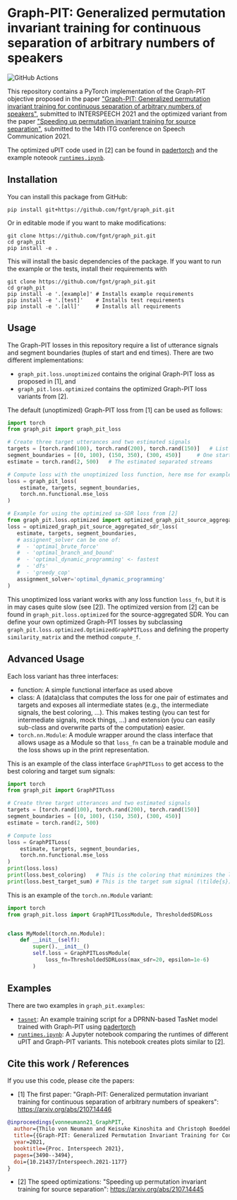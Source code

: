 # Graph-PIT: Generalized permutation invariant training for continuous separation of arbitrary numbers of speakers

![GitHub Actions](https://github.com/fgnt/graph_pit/actions/workflows/pytest.yml/badge.svg)

This repository contains a PyTorch implementation of the Graph-PIT objective proposed in the paper ["Graph-PIT:
Generalized permutation invariant training for continuous separation of arbitrary numbers of speakers"](https://arxiv.org/abs/2107.14446), submitted to
INTERSPEECH 2021 and the optimized variant from the paper ["Speeding up permutation invariant training for source separation"](https://arxiv.org/abs/2107.14445), submitted to the 14th ITG conference on Speech Communication 2021.

The optimized uPIT code used in [2] can be found in [padertorch](https://github.com/fgnt/padertorch) and the example noteook [`runtimes.ipynb`](graph_pit/examples/runtimes.ipynb).

## Installation

You can install this package from GitHub:

```shell
pip install git+https://github.com/fgnt/graph_pit.git
```

Or in editable mode if you want to make modifications:

```shell
git clone https://github.com/fgnt/graph_pit.git
cd graph_pit
pip install -e .
```

This will install the basic dependencies of the package. 
If you want to run the example or the tests, install their requirements with

```shell
git clone https://github.com/fgnt/graph_pit.git
cd graph_pit
pip install -e '.[example]' # Installs example requirements
pip install -e '.[test]'    # Installs test requirements
pip install -e '.[all]'     # Installs all requirements
```
## Usage

The Graph-PIT losses in this repository require a list of utterance signals and segment boundaries (tuples of start and end times).
There are two different implementations:

- `graph_pit.loss.unoptimized` contains the original Graph-PIT loss as proposed in [1], and
- `graph_pit.loss.optimized` contains the optimized Graph-PIT loss variants from [2].

The default (unoptimized) Graph-PIT loss from [1] can be used as follows:

```python
import torch
from graph_pit import graph_pit_loss

# Create three target utterances and two estimated signals
targets = [torch.rand(100), torch.rand(200), torch.rand(150)]   # List of target utterance signals
segment_boundaries = [(0, 100), (150, 350), (300, 450)]     # One start and end time for each utterance
estimate = torch.rand(2, 500)   # The estimated separated streams

# Compute loss with the unoptimized loss function, here mse for example
loss = graph_pit_loss(
    estimate, targets, segment_boundaries,
    torch.nn.functional.mse_loss
)

# Example for using the optimized sa-SDR loss from [2]
from graph_pit.loss.optimized import optimized_graph_pit_source_aggregated_sdr_loss
loss = optimized_graph_pit_source_aggregated_sdr_loss(
   estimate, targets, segment_boundaries,
   # assignent_solver can be one of:
   #  - 'optimal_brute_force'
   #  - 'optimal_branch_and_bound'
   #  - 'optimal_dynamic_programming' <- fastest
   #  - 'dfs'
   #  - 'greedy_cop' 
   assignment_solver='optimal_dynamic_programming'
)
```

This unoptimized loss variant works with any loss function `loss_fn`, but it is in may cases quite slow (see [2]).
The optimized version from [2] can be found in `graph_pit.loss.optimized` for the source-aggregated SDR.
You can define your own optimized Graph-PIT losses by subclassing 
`graph_pit.loss.optimized.OptimizedGraphPITLoss` and defining the property 
`similarity_matrix` and the method `compute_f`.

## Advanced Usage

Each loss variant has three interfaces:
 - function: A simple functional interface as used above
 - class: A (data)class that computes the loss for one pair of estimates and 
   targets and exposes all intermediate states (e.g., the intermediate signals,
   the best coloring, ...). This makes testing (you can test for intermediate 
   signals, mock things, ...) and extension (you can easily sub-class and 
   overwrite parts of the computation) easier.
 - `torch.nn.Module`: A module wrapper around the class interface that allows 
   usage as a Module so that `loss_fn` can be a trainable module and the loss
   shows up in the print representation.

This is an example of the class interface `GraphPITLoss` to get access to the 
best coloring and target sum signals:

```python
import torch
from graph_pit import GraphPITLoss

# Create three target utterances and two estimated signals
targets = [torch.rand(100), torch.rand(200), torch.rand(150)]
segment_boundaries = [(0, 100), (150, 350), (300, 450)]
estimate = torch.rand(2, 500)

# Compute loss
loss = GraphPITLoss(
    estimate, targets, segment_boundaries,
    torch.nn.functional.mse_loss
)
print(loss.loss)
print(loss.best_coloring)   # This is the coloring that minimizes the loss
print(loss.best_target_sum) # This is the target sum signal (\tilde{s})
```

This is an example of the `torch.nn.Module` variant:

```python
import torch
from graph_pit.loss import GraphPITLossModule, ThresholdedSDRLoss


class MyModel(torch.nn.Module):
    def __init__(self):
        super().__init__()
        self.loss = GraphPITLossModule(
            loss_fn=ThresholdedSDRLoss(max_sdr=20, epsilon=1e-6)
        )
```

## Examples

There are two examples in `graph_pit.examples`:
 - [`tasnet`](graph_pit/examples/tasnet): An example training script for a DPRNN-based TasNet model trained with Graph-PIT using [padertorch](https://github.com/fgnt/padertorch)
 - [`runtimes.ipynb`](graph_pit/examples/runtimes.ipynb): A Jupyter notebook comparing the runtimes of different uPIT and Graph-PIT variants. This notebook creates plots similar to [2].

## Cite this work / References

If you use this code, please cite the papers:

- [1] The first paper: "Graph-PIT: Generalized permutation invariant training for continuous separation of arbitrary numbers of speakers": https://arxiv.org/abs/2107.14446
```bibtex
@inproceedings{vonneumann21_GraphPIT,
  author={Thilo von Neumann and Keisuke Kinoshita and Christoph Boeddeker and Marc Delcroix and Reinhold Haeb-Umbach},
  title={{Graph-PIT: Generalized Permutation Invariant Training for Continuous Separation of Arbitrary Numbers of Speakers}},
  year=2021,
  booktitle={Proc. Interspeech 2021},
  pages={3490--3494},
  doi={10.21437/Interspeech.2021-1177}
}
```

- [2] The speed optimizations: "Speeding up permutation invariant training for source separation": https://arxiv.org/abs/2107.14445
